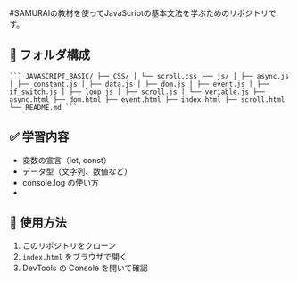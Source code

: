 #SAMURAIの教材を使ってJavaScriptの基本文法を学ぶためのリポジトリです。
## 📁 フォルダ構成 
<pre><code>``` JAVASCRIPT_BASIC/ ├── CSS/ │ └── scroll.css ├── js/ │ ├── async.js │ ├── constant.js │ ├── data.js │ ├── dom.js │ ├── event.js │ ├── if_switch.js │ ├── loop.js │ ├── scroll.js │ └── veriable.js ├── async.html ├── dom.html ├── event.html ├── index.html ├── scroll.html └── README.md ``` </code></pre>
## ✅ 学習内容
- 変数の宣言（let, const）
- データ型（文字列、数値など）
- console.log の使い方
- 
## 🔧 使用方法
1. このリポジトリをクローン
2. `index.html` をブラウザで開く
3. DevTools の Console を開いて確認
